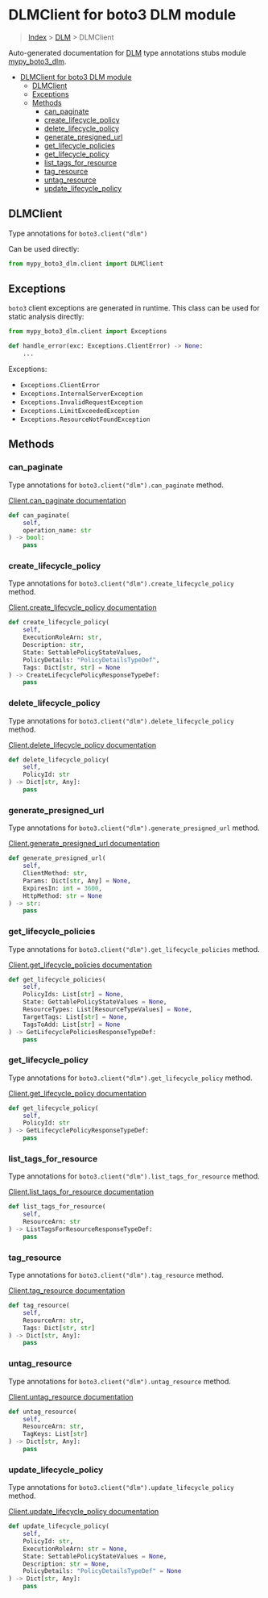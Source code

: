 # DLMClient for boto3 DLM module

> [Index](../README.md) > [DLM](./README.md) > DLMClient

Auto-generated documentation for [DLM](https://boto3.amazonaws.com/v1/documentation/api/latest/reference/services/dlm.html#DLM)
type annotations stubs module [mypy_boto3_dlm](https://pypi.org/project/mypy-boto3-dlm/).

- [DLMClient for boto3 DLM module](#dlmclient-for-boto3-dlm-module)
  - [DLMClient](#dlmclient)
  - [Exceptions](#exceptions)
  - [Methods](#methods)
    - [can_paginate](#can_paginate)
    - [create_lifecycle_policy](#create_lifecycle_policy)
    - [delete_lifecycle_policy](#delete_lifecycle_policy)
    - [generate_presigned_url](#generate_presigned_url)
    - [get_lifecycle_policies](#get_lifecycle_policies)
    - [get_lifecycle_policy](#get_lifecycle_policy)
    - [list_tags_for_resource](#list_tags_for_resource)
    - [tag_resource](#tag_resource)
    - [untag_resource](#untag_resource)
    - [update_lifecycle_policy](#update_lifecycle_policy)

## DLMClient

Type annotations for `boto3.client("dlm")`

Can be used directly:

```python
from mypy_boto3_dlm.client import DLMClient
```

## Exceptions


`boto3` client exceptions are generated in runtime. This class can be used for static analysis directly:

```python
from mypy_boto3_dlm.client import Exceptions

def handle_error(exc: Exceptions.ClientError) -> None:
    ...
```


Exceptions:

- `Exceptions.ClientError`
- `Exceptions.InternalServerException`
- `Exceptions.InvalidRequestException`
- `Exceptions.LimitExceededException`
- `Exceptions.ResourceNotFoundException`


## Methods


### can_paginate

Type annotations for `boto3.client("dlm").can_paginate` method.

[Client.can_paginate documentation](https://boto3.amazonaws.com/v1/documentation/api/latest/reference/services/dlm.html#DLM.Client.can_paginate)

```python
def can_paginate(
    self,
    operation_name: str
) -> bool:
    pass
```

### create_lifecycle_policy

Type annotations for `boto3.client("dlm").create_lifecycle_policy` method.

[Client.create_lifecycle_policy documentation](https://boto3.amazonaws.com/v1/documentation/api/latest/reference/services/dlm.html#DLM.Client.create_lifecycle_policy)

```python
def create_lifecycle_policy(
    self,
    ExecutionRoleArn: str,
    Description: str,
    State: SettablePolicyStateValues,
    PolicyDetails: "PolicyDetailsTypeDef",
    Tags: Dict[str, str] = None
) -> CreateLifecyclePolicyResponseTypeDef:
    pass
```

### delete_lifecycle_policy

Type annotations for `boto3.client("dlm").delete_lifecycle_policy` method.

[Client.delete_lifecycle_policy documentation](https://boto3.amazonaws.com/v1/documentation/api/latest/reference/services/dlm.html#DLM.Client.delete_lifecycle_policy)

```python
def delete_lifecycle_policy(
    self,
    PolicyId: str
) -> Dict[str, Any]:
    pass
```

### generate_presigned_url

Type annotations for `boto3.client("dlm").generate_presigned_url` method.

[Client.generate_presigned_url documentation](https://boto3.amazonaws.com/v1/documentation/api/latest/reference/services/dlm.html#DLM.Client.generate_presigned_url)

```python
def generate_presigned_url(
    self,
    ClientMethod: str,
    Params: Dict[str, Any] = None,
    ExpiresIn: int = 3600,
    HttpMethod: str = None
) -> str:
    pass
```

### get_lifecycle_policies

Type annotations for `boto3.client("dlm").get_lifecycle_policies` method.

[Client.get_lifecycle_policies documentation](https://boto3.amazonaws.com/v1/documentation/api/latest/reference/services/dlm.html#DLM.Client.get_lifecycle_policies)

```python
def get_lifecycle_policies(
    self,
    PolicyIds: List[str] = None,
    State: GettablePolicyStateValues = None,
    ResourceTypes: List[ResourceTypeValues] = None,
    TargetTags: List[str] = None,
    TagsToAdd: List[str] = None
) -> GetLifecyclePoliciesResponseTypeDef:
    pass
```

### get_lifecycle_policy

Type annotations for `boto3.client("dlm").get_lifecycle_policy` method.

[Client.get_lifecycle_policy documentation](https://boto3.amazonaws.com/v1/documentation/api/latest/reference/services/dlm.html#DLM.Client.get_lifecycle_policy)

```python
def get_lifecycle_policy(
    self,
    PolicyId: str
) -> GetLifecyclePolicyResponseTypeDef:
    pass
```

### list_tags_for_resource

Type annotations for `boto3.client("dlm").list_tags_for_resource` method.

[Client.list_tags_for_resource documentation](https://boto3.amazonaws.com/v1/documentation/api/latest/reference/services/dlm.html#DLM.Client.list_tags_for_resource)

```python
def list_tags_for_resource(
    self,
    ResourceArn: str
) -> ListTagsForResourceResponseTypeDef:
    pass
```

### tag_resource

Type annotations for `boto3.client("dlm").tag_resource` method.

[Client.tag_resource documentation](https://boto3.amazonaws.com/v1/documentation/api/latest/reference/services/dlm.html#DLM.Client.tag_resource)

```python
def tag_resource(
    self,
    ResourceArn: str,
    Tags: Dict[str, str]
) -> Dict[str, Any]:
    pass
```

### untag_resource

Type annotations for `boto3.client("dlm").untag_resource` method.

[Client.untag_resource documentation](https://boto3.amazonaws.com/v1/documentation/api/latest/reference/services/dlm.html#DLM.Client.untag_resource)

```python
def untag_resource(
    self,
    ResourceArn: str,
    TagKeys: List[str]
) -> Dict[str, Any]:
    pass
```

### update_lifecycle_policy

Type annotations for `boto3.client("dlm").update_lifecycle_policy` method.

[Client.update_lifecycle_policy documentation](https://boto3.amazonaws.com/v1/documentation/api/latest/reference/services/dlm.html#DLM.Client.update_lifecycle_policy)

```python
def update_lifecycle_policy(
    self,
    PolicyId: str,
    ExecutionRoleArn: str = None,
    State: SettablePolicyStateValues = None,
    Description: str = None,
    PolicyDetails: "PolicyDetailsTypeDef" = None
) -> Dict[str, Any]:
    pass
```



